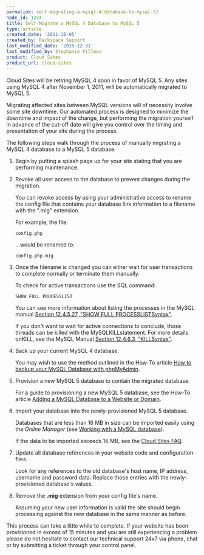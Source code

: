 ```yaml
---
permalink: self-migrating-a-mysql-4-database-to-mysql-5/
node_id: 1224
title: Self-Migrate a MySQL 4 Database to MySQL 5
type: article
created_date: '2011-10-05'
created_by: Rackspace Support
last_modified_date: '2015-12-31'
last_modified_by: Stephanie Fillmon
product: Cloud Sites
product_url: cloud-sites
---
```


Cloud Sites will be retiring MySQL 4 soon in favor of MySQL 5. Any sites
using MySQL 4 after November 1, 2011, will be automatically migrated to
MySQL 5.

Migrating affected sites between MySQL versions will of necessity
involve some site downtime. Our automated process is designed to
minimize the downtime and impact of the change, but performing the
migration yourself in advance of the cut-off date will give you control
over the timing and presentation of your site during the process.

The following steps walk through the process of manually migrating a
MySQL 4 database to a MySQL 5 database.

1.  Begin by putting a splash page up for your site stating that you
    are performing maintenance.

2.  Revoke all user access to the database to prevent changes during
    the migration.

    You can revoke access by using your administrative access to rename
    the config file that contains your database link information to a
    filename with the ".mig" extension.

    For example, the file:

        config.php

    ...would be renamed to:

        config.php.mig

3.  Once the filename is changed you can either wait for user
    transactions to complete normally or terminate them manually.

    To check for active transactions use the SQL command:

        SHOW FULL PROCESSLIST

    You can see more information about listing the processes in the
    MySQL manual [Section 12.4.5.27, "SHOW FULL PROCESSLISTSyntax"](http://dev.mysql.com/doc/refman/5.0/en/show-processlist.html).

    If you don't want to wait for active connections to conclude, those
    threads can be killed with the MySQLKILLstatement. For more details
    onKILL, see the MySQL Manual [Section 12.4.6.3, "KILLSyntax"](http://dev.mysql.com/doc/refman/5.0/en/kill.html).

4.  Back up your current MySQL 4 database.

    You may wish to use the method outlined in the How-To
    article [How to backup your MySQL Database with phpMyAdmin](/how-to/backup-your-mysql-database-with-phpmyadmin).

5.  Provision a new MySQL 5 database to contain the
    migrated database.

    For a guide to provisioning a new MySQL 5 database, see the
    How-To article [Adding a MySQL Database to a Website or Domain](/how-to/rackspace-cloud-sites-essentials-mysql-databases).

6.  Import your database into the newly-provisioned MySQL
    5 database.

    Databases that are less than 16 MB in size can be imported easily
    using the *Online Manager* (see [Working with a MySQL database](/how-to/rackspace-cloud-sites-essentials-phpmyadmin-database-management-interface)).

    If the data to be imported exceeds 16 MB, see the [Cloud Sites FAQ](/how-to/cloud-sites-faq).

7.  Update all database references in your website code and
    configuration files.

    Look for any references to the old database's host name, IP address,
    username and password data. Replace those entries with the
    newly-provisioned database's values.

8.  Remove the **.mig** extension from your config file's name.

    Assuming your new user information is valid the site should begin
    processing against the new database in the same manner as before.

This process can take a little while to complete. If your website has
been provisioned in excess of 15 minutes and you are still experiencing
a problem please do not hesitate to contact our technical support 24x7
via phone, chat or by submitting a ticket through your control panel.
